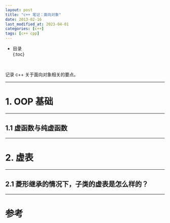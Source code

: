 ```yaml
---
layout: post
title: "c++ 笔记：面向对象"
date: 2013-02-16
last_modified_at: 2023-04-01
categories: [c++]
tags: [c++ cpp]
---
```


* 目录  
{:toc}
<br/>

记录 c++ 关于面向对象相关的要点。  

---

# 1. OOP 基础

---

## 1.1 虚函数与纯虚函数


---

# 2. 虚表

---

## 2.1 菱形继承的情况下，子类的虚表是怎么样的？ 

---

# 参考
